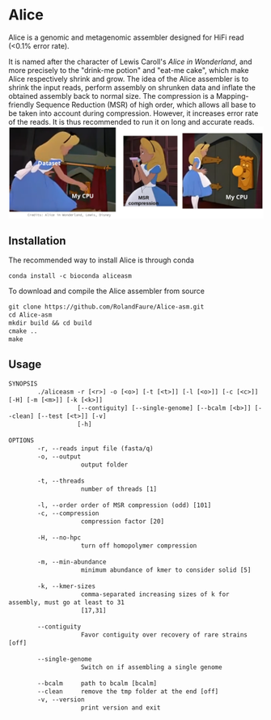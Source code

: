 # Alice

Alice is a genomic and metagenomic assembler designed for HiFi read (<0.1% error rate). 


It is named after the character of Lewis Caroll's _Alice in Wonderland_, and more precisely to the "drink-me potion" and "eat-me cake", which make Alice respectively shrink and grow. The idea of the Alice assembler is to shrink the input reads, perform assembly on shrunken data and inflate the obtained assembly back to normal size. The compression is a Mapping-friendly Sequence Reduction (MSR) of high order, which allows all base to be taken into account during compression. However, it increases error rate of the reads. It is thus recommended to run it on long and accurate reads.
![alice_compression](https://github.com/rolandfaure/Alice-asm/blob/master/alice_compression.png)

## Installation

The recommended way to install Alice is through conda
```
conda install -c bioconda aliceasm
```

To download and compile the Alice assembler from source
```
git clone https://github.com/RolandFaure/Alice-asm.git
cd Alice-asm
mkdir build && cd build
cmake ..
make
```

## Usage

```
SYNOPSIS
        ./aliceasm -r [<r>] -o [<o>] [-t [<t>]] [-l [<o>]] [-c [<c>]] [-H] [-m [<m>]] [-k [<k>]]
                   [--contiguity] [--single-genome] [--bcalm [<b>]] [--clean] [--test [<t>]] [-v]
                   [-h]

OPTIONS
        -r, --reads input file (fasta/q)
        -o, --output
                    output folder

        -t, --threads
                    number of threads [1]

        -l, --order order of MSR compression (odd) [101]
        -c, --compression
                    compression factor [20]

        -H, --no-hpc
                    turn off homopolymer compression

        -m, --min-abundance
                    minimum abundance of kmer to consider solid [5]

        -k, --kmer-sizes
                    comma-separated increasing sizes of k for assembly, must go at least to 31
                    [17,31]

        --contiguity
                    Favor contiguity over recovery of rare strains [off]

        --single-genome
                    Switch on if assembling a single genome

        --bcalm     path to bcalm [bcalm]
        --clean     remove the tmp folder at the end [off]
        -v, --version
                    print version and exit
```
